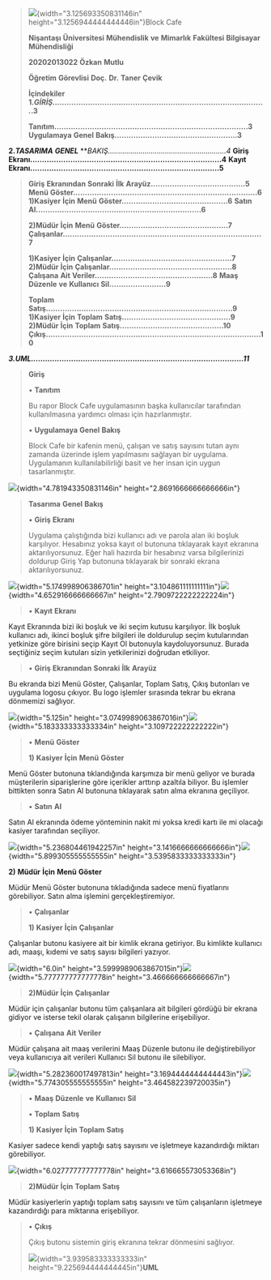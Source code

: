 > ![](./ggz0p201.png){width="3.125693350831146in"
> height="3.1256944444444446in"}Block Cafe
>
> **Nişantaşı** **Üniversitesi** **Mühendislik** **ve** **Mimarlık**
> **Fakültesi** **Bilgisayar** **Mühendisliği**
>
> **20202013022** **Özkan** **Mutlu**
>
> **Öğretim** **Görevlisi** **Doç.** **Dr.** **Taner** **Çevik**
>
> **İçindekiler**
> **1.*GİRİŞ..........................................................................................*.3**
>
> **Tanıtım..................................................................................3**
> **Uygulamaya** **Genel**
> **Bakış....................................................3**

**2.*TASARIMA*** ***GENEL***
***BAKIŞ..........................................................*4**
**Giriş**
**Ekranı.................................................................................4**
**Kayıt**
**Ekranı................................................................................5**

> **Giriş** **Ekranından** **Sonraki** **İlk**
> **Arayüz........................................5** **Menü**
> **Göster..............................................................................6**
> **1)Kasiyer** **İçin** **Menü**
> **Göster.............................................6** **Satın**
> **Al......................................................................6**
>
> **2)Müdür** **İçin** **Menü**
> **Göster..............................................7**
> **Çalışanlar....................................................................................7**
>
> **1)Kasiyer** **İçin**
> **Çalışanlar...................................................7**
> **2)Müdür** **İçin**
> **Çalışanlar....................................................8**
> **Çalışana** **Ait**
> **Veriler..................................................8**
> **Maaş** **Düzenle** **ve** **Kullanıcı**
> **Sil........................9**
>
> **Toplam**
> **Satış...............................................................................9**
> **1)Kasiyer** **İçin** **Toplam**
> **Satış..............................................9** **2)Müdür**
> **İçin** **Toplam**
> **Satış............................................10**
> **Çıkış...........................................................................................10**

***3.UML..........................................................................................11***

> **Giriş**
>
> • **Tanıtım**
>
> Bu rapor Block Cafe uygulamasının başka kullanıcılar tarafından
> kullanılmasına yardımcı olması için hazırlanmıştır.
>
> • **Uygulamaya** **Genel** **Bakış**
>
> Block Cafe bir kafenin menü, çalışan ve satış sayısını tutan aynı
> zamanda üzerinde işlem yapılmasını sağlayan bir uygulama. Uygulamanın
> kullanılabilirliği basit ve her insan için uygun tasarlanmıştır.

![](./xd3lx2zq.png){width="4.781943350831146in"
height="2.8691666666666666in"}

> **Tasarıma** **Genel** **Bakış**
>
> • **Giriş** **Ekranı**
>
> Uygulama çalıştığında bizi kullanıcı adı ve parola alan iki boşluk
> karşılıyor. Hesabınız yoksa kayıt ol butonuna tıklayarak kayıt
> ekranına aktarılıyorsunuz. Eğer hali hazırda bir hesabınız varsa
> bilgilerinizi doldurup Giriş Yap butonuna tıklayarak bir sonraki
> ekrana aktarılıyorsunuz.

![](./ghzk1qfl.png){width="5.174998906386701in"
height="3.104861111111111in"}![](./0magiz2i.png){width="4.652916666666667in"
height="2.7909722222222224in"}

> • **Kayıt** **Ekranı**

Kayıt Ekranında bizi iki boşluk ve iki seçim kutusu karşılıyor. İlk
boşluk kullanıcı adı, ikinci boşluk şifre bilgileri ile doldurulup seçim
kutularından yetkinize göre birisini seçip Kayıt Ol butonuyla
kaydoluyorsunuz. Burada seçtiğiniz seçim kutuları sizin yetkilerinizi
doğrudan etkiliyor.

> • **Giriş** **Ekranından** **Sonraki** **İlk** **Arayüz**

Bu ekranda bizi Menü Göster, Çalışanlar, Toplam Satış, Çıkış butonları
ve uygulama logosu çıkıyor. Bu logo işlemler sırasında tekrar bu ekrana
dönmemizi sağlıyor.

![](./iwfsnm5y.png){width="5.125in"
height="3.0749989063867016in"}![](./drtf0cwf.png){width="5.183333333333334in"
height="3.109722222222222in"}

> • **Menü** **Göster**
>
> **1)** **Kasiyer** **İçin** **Menü** **Göster**

Menü Göster butonuna tıklandığında karşımıza bir menü geliyor ve burada
müşterilerin siparişlerine göre içerikler arttırıp azaltıla biliyor. Bu
işlemler bittikten sonra Satın Al butonuna tıklayarak satın alma
ekranına geçiliyor.

> • **Satın** **Al**

Satın Al ekranında ödeme yönteminin nakit mi yoksa kredi kartı ile mi
olacağı kasiyer tarafından seçiliyor.

![](./eenedcud.png){width="5.236804461942257in"
height="3.1416666666666666in"}![](./rykf5ud5.png){width="5.899305555555555in"
height="3.5395833333333333in"}

**2)** **Müdür** **İçin** **Menü** **Göster**

Müdür Menü Göster butonuna tıkladığında sadece menü fiyatlarını
görebiliyor. Satın alma işlemini gerçekleştiremiyor.

> • **Çalışanlar**
>
> **1)** **Kasiyer** **İçin** **Çalışanlar**

Çalışanlar butonu kasiyere ait bir kimlik ekrana getiriyor. Bu kimlikte
kullanıcı adı, maaşı, kıdemi ve satış sayısı bilgileri yazıyor.

![](./djw4jyup.png){width="6.0in"
height="3.5999989063867015in"}![](./tiiopmwz.png){width="5.777777777777778in"
height="3.466666666666667in"}

> **2)Müdür** **İçin** **Çalışanlar**

Müdür için çalışanlar butonu tüm çalışanlara ait bilgileri gördüğü bir
ekrana gidiyor ve isterse tekil olarak çalışanın bilgilerine
erişebiliyor.

> • **Çalışana** **Ait** **Veriler**

Müdür çalışana ait maaş verilerini Maaş Düzenle butonu ile
değiştirebiliyor veya kullanıcıya ait verileri Kullanıcı Sil butonu ile
silebiliyor.

![](./zyzkbhxc.png){width="5.282360017497813in"
height="3.1694444444444443in"}![](./edsr0pnm.png){width="5.774305555555555in"
height="3.464582239720035in"}

> • **Maaş** **Düzenle** **ve** **Kullanıcı** **Sil**
>
> • **Toplam** **Satış**
>
> **1)** **Kasiyer** **İçin** **Toplam** **Satış**

Kasiyer sadece kendi yaptığı satış sayısını ve işletmeye kazandırdığı
miktarı görebiliyor.

![](./v1iluxpu.png){width="6.027777777777778in"
height="3.616665573053368in"}

> **2)Müdür** **İçin** **Toplam** **Satış**

Müdür kasiyerlerin yaptığı toplam satış sayısını ve tüm çalışanların
işletmeye kazandırdığı para miktarına erişebiliyor.

> • **Çıkış**
>
> Çıkış butonu sistemin giriş ekranına tekrar dönmesini sağlıyor.
>
> ![](./fbyo1klm.png){width="3.939583333333333in"
> height="9.225694444444445in"}**UML**
